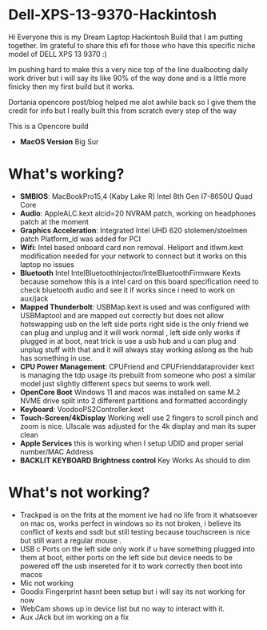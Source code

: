 # Dell-XPS-13-9370-Hackintosh 
Hi Everyone this is my Dream Laptop Hackintosh Build that I am putting together. Im grateful to share this efi for those who have this specific niche model of DELL XPS 13 9370 :)

Im pushing hard to make this a very nice top of the line dualbooting daily work driver but i will say its like 90% of the way done and is a little more finicky then my first build but it works.

Dortania opencore post/blog helped me alot awhile back so I give them the credit for info but I really built this from scratch every step of the way


This is a Opencore build 
* **MacOS Version** Big Sur

# What's working?
* **SMBIOS**: MacBookPro15,4 (Kaby Lake R) Intel 8th Gen I7-8650U Quad Core 
* **Audio**: AppleALC.kext alcid=20 NVRAM patch, working on headphones patch at the moment 
* **Graphics Acceleration**: Integrated Intel UHD 620 stolemen/stoelmen patch Platform_id was added for PCI
* **Wifi**: Intel based onboard card non removal. Heliport and itlwm.kext modification needed for your network to connect but it works on this laptop no issues
* **Bluetooth** Intel IntelBluetoothInjector/IntelBluetoothFirmware Kexts because somehow this is a intel card on this board specification need to check bluetooth audio and see it if works since i need to work on aux/jack
* **Mapped Thunderbolt**: USBMap.kext is used and was configured with USBMaptool and are mapped out correctly but does not allow hotswapping usb on the left side ports right side is the only friend we can plug and unplug and it will work normal , left side only works if plugged in at boot, neat trick is use a usb hub and u can plug and unplug stuff with that and it will always stay working aslong as the hub has something in use.
* **CPU Power Management**: CPUFriend and CPUFrienddataprovider kext is managing the tdp usage its prebuilt from someone who post a similar model just slightly different specs but seems to work well. 
* **OpenCore Boot** Windows 11 and macos was installed on same M.2 NVME drive split into 2 different partitions and formatted accordingly
* **Keyboard**: VoodooPS2Controller.kext 
* **Touch-Screen/4kDisplay** Working well use 2 fingers to scroll pinch and zoom is nice. UIscale was adjusted for the 4k display and man its super clean
* **Apple Services** this is working when I setup UDID and proper serial number/MAC Address
* **BACKLIT KEYBOARD Brightness control** Key Works As should to dim 

# What's not working?
* Trackpad is on the frits at the moment ive had no life from it whatsoever on mac os, works perfect in windows so its not broken, i believe its conflict of kexts and ssdt but still testing because touchscreen is nice but still want a regular mouse .
* USB c Ports on the left side only work if u have something plugged into them at boot, either ports on the left side but device needs to be powered off the usb insereted for it to work correctly then boot into macos
* Mic not working
* Goodix Fingerprint hasnt been setup but i will say its not working for now 
* WebCam shows up in device list but no way to interact with it. 
* Aux JAck but im working on a fix 
